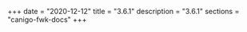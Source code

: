 +++
date        = "2020-12-12"
title       = "3.6.1"
description = "3.6.1"
sections    = "canigo-fwk-docs"
+++
